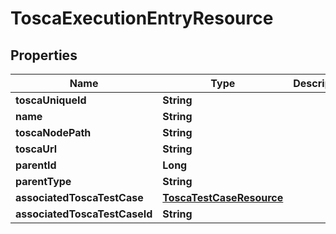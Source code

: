 
# ToscaExecutionEntryResource

## Properties
Name | Type | Description | Notes
------------ | ------------- | ------------- | -------------
**toscaUniqueId** | **String** |  | 
**name** | **String** |  | 
**toscaNodePath** | **String** |  | 
**toscaUrl** | **String** |  |  [optional]
**parentId** | **Long** |  |  [optional]
**parentType** | **String** |  |  [optional]
**associatedToscaTestCase** | [**ToscaTestCaseResource**](ToscaTestCaseResource.md) |  |  [optional]
**associatedToscaTestCaseId** | **String** |  |  [optional]



